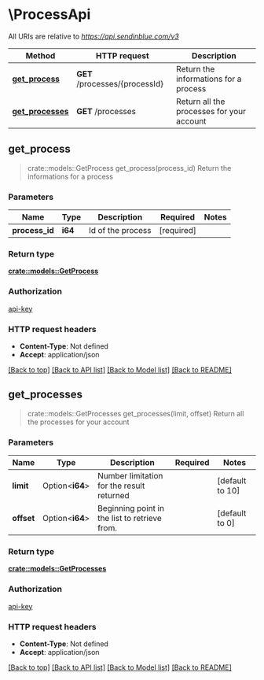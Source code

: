 # \ProcessApi

All URIs are relative to *https://api.sendinblue.com/v3*

Method | HTTP request | Description
------------- | ------------- | -------------
[**get_process**](ProcessApi.md#get_process) | **GET** /processes/{processId} | Return the informations for a process
[**get_processes**](ProcessApi.md#get_processes) | **GET** /processes | Return all the processes for your account



## get_process

> crate::models::GetProcess get_process(process_id)
Return the informations for a process

### Parameters


Name | Type | Description  | Required | Notes
------------- | ------------- | ------------- | ------------- | -------------
**process_id** | **i64** | Id of the process | [required] |

### Return type

[**crate::models::GetProcess**](getProcess.md)

### Authorization

[api-key](../README.md#api-key)

### HTTP request headers

- **Content-Type**: Not defined
- **Accept**: application/json

[[Back to top]](#) [[Back to API list]](../README.md#documentation-for-api-endpoints) [[Back to Model list]](../README.md#documentation-for-models) [[Back to README]](../README.md)


## get_processes

> crate::models::GetProcesses get_processes(limit, offset)
Return all the processes for your account

### Parameters


Name | Type | Description  | Required | Notes
------------- | ------------- | ------------- | ------------- | -------------
**limit** | Option<**i64**> | Number limitation for the result returned |  |[default to 10]
**offset** | Option<**i64**> | Beginning point in the list to retrieve from. |  |[default to 0]

### Return type

[**crate::models::GetProcesses**](getProcesses.md)

### Authorization

[api-key](../README.md#api-key)

### HTTP request headers

- **Content-Type**: Not defined
- **Accept**: application/json

[[Back to top]](#) [[Back to API list]](../README.md#documentation-for-api-endpoints) [[Back to Model list]](../README.md#documentation-for-models) [[Back to README]](../README.md)

